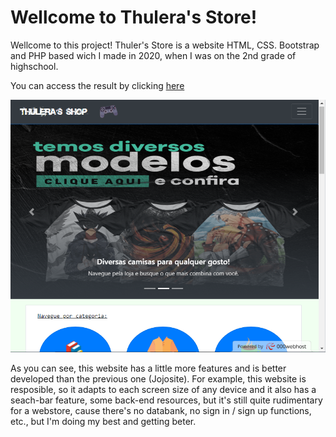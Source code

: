 
# Wellcome to Thulera's Store!

Wellcome to this project! Thuler's Store is a website HTML, CSS. Bootstrap and PHP based wich I made in 2020, when I was on the 2nd grade of highschool. 

You can access the result by clicking [here](https://thulera-sstore.000webhostapp.com/)

![Thuler's Store Homepage](https://github.com/iluminnatti/Thulera-s-Store/blob/main/thulera-s_store_homepage.png)

As you can see, this website has a little more features and is better developed than the previous one (Jojosite). For example, this website is resposible, so it adapts to each screen size of any device and it also has a seach-bar feature, some back-end resources, but it's still quite rudimentary for a webstore, cause there's no databank, no sign in / sign up functions, etc., but I'm doing my best and getting beter.
